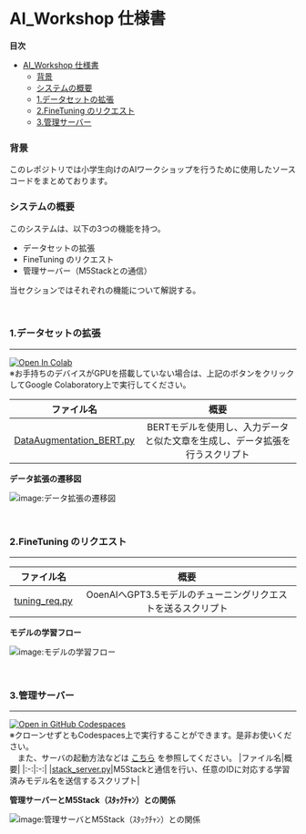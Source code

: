 # AI_Workshop 仕様書

**目次**
- [AI\_Workshop 仕様書](#ai_workshop-仕様書)
    - [背景](#背景)
    - [システムの概要](#システムの概要)
    - [1.データセットの拡張](#1データセットの拡張)
    - [2.FineTuning のリクエスト](#2finetuning-のリクエスト)
    - [3.管理サーバー](#3管理サーバー)

### 背景
このレポジトリでは小学生向けのAIワークショップを行うために使用したソースコードをまとめております。

### システムの概要
このシステムは、以下の3つの機能を持つ。
- データセットの拡張
- FineTuning のリクエスト
- 管理サーバー（M5Stackとの通信）

当セクションではそれぞれの機能について解説する。

<br>

### 1.データセットの拡張
---

[![Open In Colab](https://colab.research.google.com/assets/colab-badge.svg)](https://colab.research.google.com/github/nogikun/AI_Workshop/blob/main/System/DataAugmentation/DataAugmentation_BERT.ipynb)
<br> ※お手持ちのデバイスがGPUを搭載していない場合は、上記のボタンをクリックしてGoogle Colaboratory上で実行してください。

|ファイル名|概要|
|:-:|:-:|
|[DataAugmentation_BERT.py](https://github.com/nogikun/AI_Workshop/blob/main/System/DataAugmentation/DataAugmentation_BERT.py)|BERTモデルを使用し、入力データと似た文章を生成し、データ拡張を行うスクリプト|

**データ拡張の遷移図**

![image:データ拡張の遷移図](https://github.com/nogikun/AI_Workshop/assets/94681885/5abc5b69-8039-4e97-ad6b-37b3daebbe3d)

<br>

### 2.FineTuning のリクエスト
---

|ファイル名|概要|
|:-:|:-:|
|[tuning_req.py](https://github.com/nogikun/AI_Workshop/blob/main/System/tuning_req.py)|OoenAIへGPT3.5モデルのチューニングリクエストを送るスクリプト|

**モデルの学習フロー**

![image:モデルの学習フロー](https://github.com/nogikun/AI_Workshop/assets/94681885/5f208797-cf69-4b24-adcd-86f37b0f9622)

<br>

### 3.管理サーバー
---
[![Open in GitHub Codespaces](https://github.com/codespaces/badge.svg)](https://codespaces.new/nogikun/AI_Workshop)
<br> ※クローンせずともCodespaces上で実行することができます。是非お使いください。
<br>　また、サーバの起動方法などは [こちら](https://github.com/nogikun/AI_Workshop/blob/main/System/Server/README.md) を参照してください。
|ファイル名|概要|
|:-:|:-:|
|[stack_server.py](https://github.com/nogikun/AI_Workshop/blob/main/System/stack_server.py)|M5Stackと通信を行い、任意のIDに対応する学習済みモデル名を送信するスクリプト|

**管理サーバーとM5Stack（ｽﾀｯｸﾁｬﾝ）との関係**

![image:管理サーバとM5Stack（ｽﾀｯｸﾁｬﾝ）との関係](https://github.com/nogikun/AI_Workshop/assets/94681885/09db193e-245d-43d7-8235-06d2d8c342b2)
